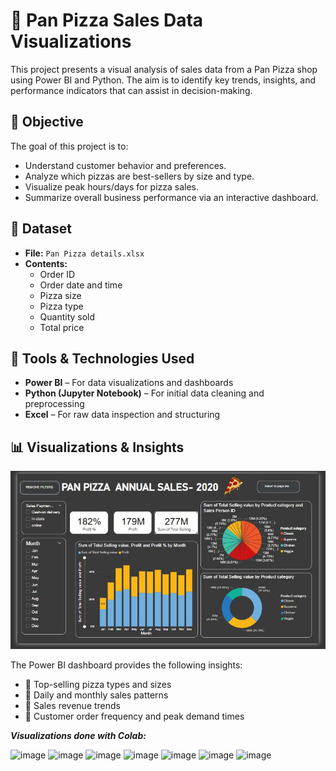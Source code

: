 # 🍕 Pan Pizza Sales Data Visualizations

This project presents a visual analysis of sales data from a Pan Pizza shop using Power BI and Python. The aim is to identify key trends, insights, and performance indicators that can assist in decision-making.

## 📌 Objective

The goal of this project is to:
- Understand customer behavior and preferences.
- Analyze which pizzas are best-sellers by size and type.
- Visualize peak hours/days for pizza sales.
- Summarize overall business performance via an interactive dashboard.

## 🧾 Dataset

- **File:** `Pan Pizza details.xlsx`
- **Contents:**
  - Order ID
  - Order date and time
  - Pizza size
  - Pizza type
  - Quantity sold
  - Total price

## 🧰 Tools & Technologies Used

- **Power BI** – For data visualizations and dashboards
- **Python (Jupyter Notebook)** – For initial data cleaning and preprocessing
- **Excel** – For raw data inspection and structuring

## 📊 Visualizations & Insights

![Power BI Dashboard](PAn%20piza%20dashboard.JPG)

The Power BI dashboard provides the following insights:
- 🔸 Top-selling pizza types and sizes
- 🔸 Daily and monthly sales patterns
- 🔸 Sales revenue trends
- 🔸 Customer order frequency and peak demand times

**_Visualizations done with Colab:_**

![image](https://github.com/user-attachments/assets/2fc71a3e-431f-42f7-acdc-a9ba7caaea4c)
![image](https://github.com/user-attachments/assets/2a4866d2-8538-4dd2-aa4c-bedaf9790630)
![image](https://github.com/user-attachments/assets/557c72a6-f46f-433d-8da2-78a5c57884b0)
![image](https://github.com/user-attachments/assets/d4f1afd1-cd4d-4149-982b-7165aaab0cde)
![image](https://github.com/user-attachments/assets/fca868b2-a650-4bcd-a156-129ae2f5358e)
![image](https://github.com/user-attachments/assets/3aaaf0f6-2dd4-4f34-99fe-5d57b0ab86a5)
![image](https://github.com/user-attachments/assets/993536ff-df72-47b1-9fc5-6b4be7062a01)




